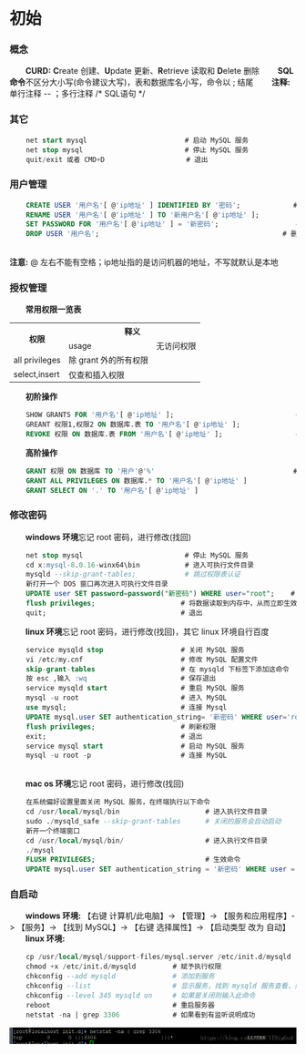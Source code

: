 # 初始
### 概念
&emsp;&emsp;**CURD:** **C**reate 创建、**U**pdate 更新、**R**etrieve 读取和 **D**elete 删除
&emsp;&emsp;**SQL 命令**不区分大小写(命令建议大写)，表和数据库名小写，命令以 ; 结尾
&emsp;&emsp;**注释:** 单行注释 -- ；多行注释 /\* SQL语句 \*/
### 其它
```sql
    net start mysql                        # 启动 MySQL 服务
    net stop mysql                         # 停止 MySQL 服务
    quit/exit 或者 CMD+D                    # 退出

```
### 用户管理

```sql
    CREATE USER '用户名'[ @'ip地址' ] IDENTIFIED BY '密码';             # 创建新用户
    RENAME USER '用户名'[ @'ip地址' ] TO '新用户名'[ @'ip地址' ];             # 修改用户
    SET PASSWORD FOR '用户名'[ @'ip地址' ] = '新密码';                   # 修改密码
    DROP USER '用户名';                                             # 删除用户
    

```
**注意:** @ 左右不能有空格；ip地址指的是访问机器的地址，不写就默认是本地
### 授权管理
&emsp;&emsp;**常用权限一览表** 
<table>
    <tr>
        <th rowspan="2">权限</th>
        <th colspan="2">释义</th>
    </tr>
    <tr>
        <td>usage</td>
        <td>无访问权限</td>
    </tr>
    <tr>
        <td>all privileges</td>
        <td>除 grant 外的所有权限</td>
    </tr>
    <tr>
        <td>select,insert</td>
        <td>仅查和插入权限</td>
    </tr>
</table>

&emsp;&emsp;**初阶操作**

```sql
    SHOW GRANTS FOR '用户名'[ @'ip地址' ];                              # 查看用户权限
    GREANT 权限1,权限2 ON 数据库.表 TO '用户名'[ @'ip地址' ];              # 授权
    REVOKE 权限 ON 数据库.表 FROM '用户名'[ @'ip地址' ];                  # 取消权限
```
&emsp;&emsp;**高阶操作**

```sql
    GRANT 权限 ON 数据库 TO '用户'@'%'                                  # 用户在任意ip下访问
    GRANT ALL PRIVILEGES ON 数据库.* TO '用户名'[ @'ip地址' ]              # 授权数据库中的所有表
    GRANT SELECT ON '.' TO '用户名'[ @'ip地址' ]                          # 授权所有数据库
```

### 修改密码
&emsp;&emsp;**windows 环境**忘记 root 密码，进行修改(找回)

```sql
    net stop mysql                         # 停止 MySQL 服务
    cd x:mysql-8.0.16-winx64\bin           # 进入可执行文件目录
    mysqld --skip-grant-tables;            # 跳过权限表认证
    新打开一个 DOS 窗口再次进入可执行文件目录
    UPDATE user SET password=password("新密码") WHERE user="root";    # 给 root 设置新密码
    flush privileges;                     # 将数据读取到内存中，从而立即生效
    quit;                                 # 退出
```
&emsp;&emsp;**linux 环境**忘记 root 密码，进行修改(找回)，其它 linux 环境自行百度

```sql
    service mysqld stop                   # 关闭 MySQL 服务
    vi /etc/my.cnf                        # 修改 MySQL 配置文件
    skip-grant-tables                     # 在 mysqld 下标签下添加这命令
    按 esc ,输入 :wq                       # 保存退出
    service mysqld start                  # 重启 MySQL 服务
    mysql -u root                         # 进入 MySQL
    use mysql;                            # 连接 Mysql
    UPDATE mysql.user SET authentication_string= '新密码' WHERE user='root';    # 修改密码
    flush privileges;                     # 刷新权限
    exit;                                 # 退出
    service mysql start                   # 启动 MySQL 服务
    mysql -u root -p                      # 连接 MySQL
    
```
&emsp;&emsp;**mac os 环境**忘记 root 密码，进行修改(找回)

```sql
    在系统偏好设置里面关闭 MySQL 服务，在终端执行以下命令
    cd /usr/local/mysql/bin                     # 进入执行文件目录
    sudo ./mysqld_safe --skip-grant-tables      # 关闭的服务会自动启动
    新开一个终端窗口
    cd /usr/local/mysql/bin/                    # 进入执行文件目录
    ./mysql
    FLUSH PRIVILEGES;                           # 生效命令
    UPDATE mysql.user SET authentication_string = '新密码' WHERE user = 'root';                 # 修改密码
```

### 自启动
&emsp;&emsp;**windows 环境:** 【右键 计算机/此电脑】-> 【管理】-> 【服务和应用程序】-> 【服务】-> 【找到 MySQL】-> 【右键 选择属性】-> 【启动类型 改为 自动】
&emsp;&emsp;**linux 环境:**
```sql
    cp /usr/local/mysql/support-files/mysql.server /etc/init.d/mysqld            # 拷贝并重命名
    chmod +x /etc/init.d/mysqld         # 赋予执行权限
    chkconfig --add mysqld              # 添加到服务
    chkconfig --list                    # 显示服务，找到 mysqld 服务查看，如果 3、4、5 是on/开启即成功
    chkconfig --level 345 mysqld on     # 如果是关闭则输入此命令
    reboot                              # 重启服务器
    netstat -na | grep 3306             # 如果看到有监听说明成功
```
![](/assets/20180702190816838.png)




















